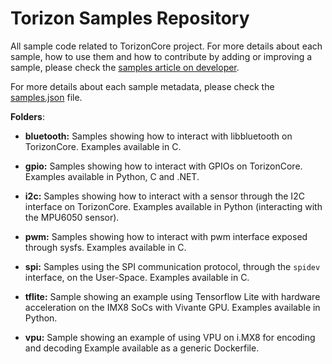 # Torizon Samples Repository

All sample code related to TorizonCore project. For more details about each
sample, how to use them and how to contribute by adding or improving a 
sample, please check the [samples article on developer](https://developer.toradex.com/torizon/application-development/use-cases/samples/#the-torizon-samples-repository).

For more details about each sample metadata, please check the [samples.json](samples.json) file.

**Folders**:

- **bluetooth:**
  Samples showing how to interact with libbluetooth on TorizonCore.
  Examples available in C.

- **gpio:**
  Samples showing how to interact with GPIOs on TorizonCore.
  Examples available in Python, C and .NET.

- **i2c:**
  Samples showing how to interact with a sensor through the I2C interface on TorizonCore.
  Examples available in Python (interacting with the MPU6050 sensor).

- **pwm:**
  Samples showing how to interact with pwm interface exposed through sysfs.
  Examples available in C.

- **spi:**
  Samples using the SPI communication protocol, through the 
`spidev` interface, on the User-Space.
  Examples available in C.

- **tflite:**
  Sample showing an example using Tensorflow Lite with hardware acceleration 
  on the IMX8 SoCs with Vivante GPU. 
  Examples available in Python.

- **vpu:**
  Sample showing an example of using VPU on i.MX8 for encoding and decoding
  Example available as a generic Dockerfile.
